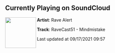 ## Currently Playing on SoundCloud

[<img align="left" width="100" src="https://i1.sndcdn.com/artworks-VG4c8ZdFTOxl64B3-7UBUcw-t500x500.jpg">](https://soundcloud.com/rave_alert/ravecast51-mindmistake)

**Artist**: Rave Alert 

**Track**: RaveCast51 - Mindmistake

Last updated at 09/17/2021 09:57
